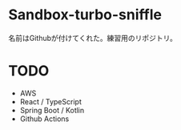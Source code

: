 # Sandbox-turbo-sniffle
名前はGithubが付けてくれた。練習用のリポジトリ。

# TODO
- AWS
- React / TypeScript
- Spring Boot / Kotlin
- Github Actions